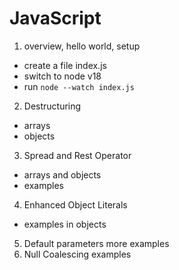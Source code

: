 # JavaScript
1. overview, hello world, setup
- create a file index.js
- switch to node v18
- run `node --watch index.js`
2. Destructuring
- arrays
- objects
3. Spread and Rest Operator
- arrays and objects
- examples
4. Enhanced Object Literals
- examples in objects
5. Default parameters
more examples
6. Null Coalescing
examples
